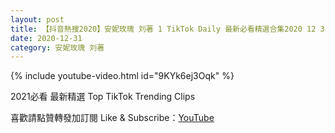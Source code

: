```yaml
---
layout: post
title: 【抖音熱搜2020】安妮玫瑰 刘著 1 TikTok Daily 最新必看精選合集2020 12 31
date: 2020-12-31
category: 安妮玫瑰 刘著
---
```


{% include youtube-video.html id="9KYk6ej3Oqk" %}

2021必看 最新精選 Top TikTok Trending Clips

喜歡請點贊轉發加訂閱 Like & Subscribe：[YouTube](https://www.youtube.com/channel/UCAoR7VcanIPd04uEq_GIylA/videos)

